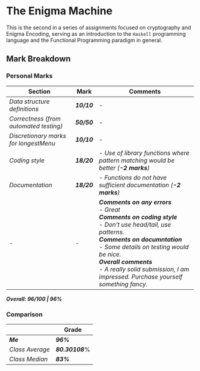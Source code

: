 # The Enigma Machine

This is the second in a series of assignments focused on cryptography and Enigma Encoding, serving as an introduction to the `Haskell` programming language and the Functional Programming paradigm in general.

## Mark Breakdown

### Personal Marks

| Section                                 | Mark        | Comments                                                     |
| --------------------------------------- | ----------- | ------------------------------------------------------------ |
| *Data structure definitions*            | ***10/10*** | -                                                            |
| *Correctness (from automated testing)* | ***50/50*** | -                                                            |
| *Discretionary marks for longestMenu*   | ***10/10*** | -                                                            |
| *Coding style*                          | ***18/20*** | - *Use of library functions where pattern matching would be better (**-2 marks**)* |
| *Documentation*                         | ***18/20*** | - *Functions do not have sufficient documentation (**-2 marks**)* |
| -                                       | -           | ***Comments on any errors*** <br />- *Great*<br />***Comments on coding style***<br />*- Don't use head/tail, use patterns.*<br />***Comments on documntation***<br />*- Some details on testing would be nice.*<br />***Overall comments***<br />*- A really solid submission, I am impressed. Purchase yourself something fancy.* |

***Overall:    96/100   |   96%***

### Comparison

|                 | Grade           |
| --------------- | --------------- |
| ***Me***        | ***96%***       |
| *Class Average* | ***80.30108***% |
| *Class Median*  | ***83%***       |

